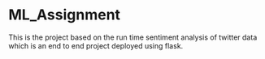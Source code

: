 # ML_Assignment
This is the project based on the run time sentiment analysis of twitter data which is an end to end project deployed using flask.
